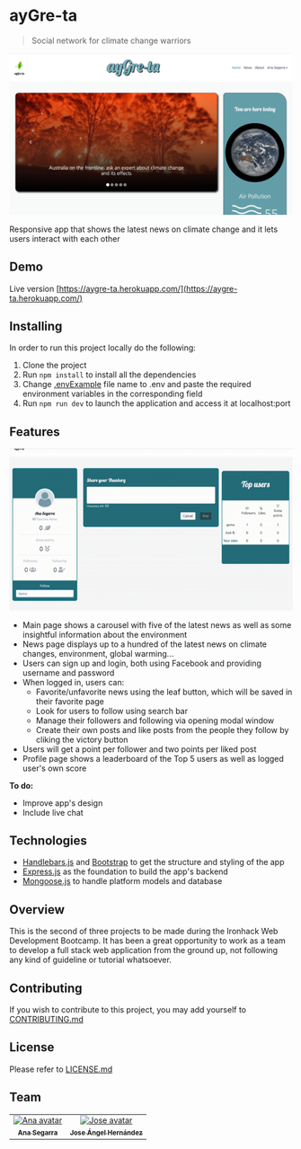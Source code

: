 # ayGre-ta
> Social network for climate change warriors

![home page](public/images/readme-imgs/home.png)

Responsive app that shows the latest news on climate change and it lets users interact with each other 

## Demo
Live version [https://aygre-ta.herokuapp.com/](https://aygre-ta.herokuapp.com/)

## Installing
In order to run this project locally do the following:

1. Clone the project
2. Run `npm install` to install all the dependencies
3. Change [.envExample](https://github.com/Iron-berg/ayGre-ta/blob/master/.envExample) file name to .env and paste the required environment variables in the corresponding field 
4. Run `npm run dev` to launch the application and access it at localhost:port

## Features
![features demonstration](public/images/readme-imgs/features.gif)

* Main page shows a carousel with five of the latest news as well as some insightful information about the environment
* News page displays up to a hundred of the latest news on climate changes, environment, global warming...
* Users can sign up and login, both using Facebook and providing username and password 
* When logged in, users can: 
  - Favorite/unfavorite news using the leaf button, which will be saved in their favorite page
  - Look for users to follow using search bar
  - Manage their followers and following via opening modal window
  - Create their own posts and like posts from the people they follow by cliking the victory button
* Users will get a point per follower and two points per liked post 
* Profile page shows a leaderboard of the Top 5 users as well as logged user's own score

**To do:**
* Improve app's design
* Include live chat

## Technologies
* [Handlebars.js](https://handlebarsjs.com/) and [Bootstrap](https://getbootstrap.com/) to get the structure and styling of the app
* [Express.js](https://expressjs.com/) as the foundation to build the app's backend
* [Mongoose.js](https://mongoosejs.com/) to handle platform models and database

## Overview 
This is the second of three projects to be made during the Ironhack Web Development Bootcamp. It has been a great opportunity to work as a team to develop a full stack web application from the ground up, not following any kind of guideline or tutorial whatsoever.

## Contributing
If you wish to contribute to this project, you may add yourself to [CONTRIBUTING.md](https://github.com/Iron-berg/ayGre-ta/blob/master/CONTRIBUTING.md)

## License
Please refer to [LICENSE.md](https://github.com/Iron-berg/ayGre-ta/blob/master/LICENSE.md)

## Team
<table>
<tr><td align="center"><a href="https://github.com/anaSegarra"><img src="https://avatars3.githubusercontent.com/u/45148338?s=400&v=4" width="100px;" alt="Ana avatar"/><br/><sub><b>Ana Segarra</b></sub></a><br/><a href="https://github.com/anaSegarra"></a>
<td align="center"><a href="https://github.com/joseanher81"><img src="https://avatars3.githubusercontent.com/u/23436377?s=400&v=4" width="100px;" alt="Jose avatar"/><br/><sub><b>Jose Ángel Hernández</b></sub></a><br/><a href="https://github.com/joseanher81"></a>
</table>
